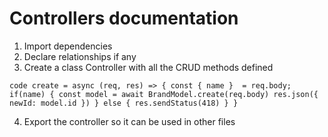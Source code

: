 # Controllers documentation

1. Import dependencies
2. Declare relationships if any
3. Create a class Controller with all the CRUD methods defined

`code
create = async (req, res) => {
		const { name }  = req.body;
		if(name) {
		const model = await BrandModel.create(req.body)
		res.json({ newId: model.id })
			} else {
				res.sendStatus(418)
			}
	}`

4. Export the controller so it can be used in other files
